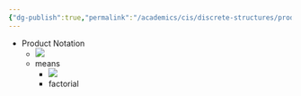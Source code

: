 ```yaml
---
{"dg-publish":true,"permalink":"/academics/cis/discrete-structures/product-notation/","created":"2024-03-27T16:05:55.730-04:00","updated":"2025-07-08T10:47:55.416-04:00"}
---
```


- Product Notation
	- ![](https://i.imgur.com/NUJkHZz.png)
	- means
		- ![](https://i.imgur.com/rrxrrD1.png)
		- factorial
